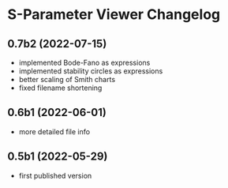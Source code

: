 S-Parameter Viewer Changelog
============================

0.7b2 (2022-07-15)
------------------

- implemented Bode-Fano as expressions
- implemented stability circles as expressions
- better scaling of Smith charts
- fixed filename shortening


0.6b1 (2022-06-01)
------------------

- more detailed file info


0.5b1 (2022-05-29)
------------------

- first published version
